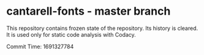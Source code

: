 # cantarell-fonts - master branch

This repository contains frozen state of the repository.
Its history is cleared. It is used only for static code
analysis with Codacy.

Commit Time: 1691327784